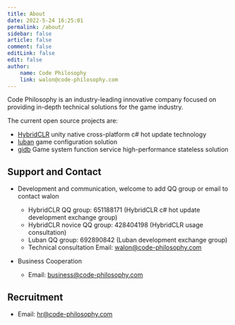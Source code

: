 ```yaml
---
title: About
date: 2022-5-24 16:25:01
permalink: /about/
sidebar: false
article: false
comment: false
editLink: false
edit: false
author:
    name: Code Philosophy
    link: walon@code-philosophy.com
---
```


Code Philosophy is an industry-leading innovative company focused on providing in-depth technical solutions for the game industry.

The current open source projects are:

- [HybridCLR](https://github.com/focus-creative-games/hybridclr) unity native cross-platform c# hot update technology
- [luban](https://github.com/focus-creative-games/luban) game configuration solution
- [gidb](https://github.com/focus-creative-games/gidb) Game system function service high-performance stateless solution

## Support and Contact

* Development and communication, welcome to add QQ group or email to contact walon
   * HybridCLR QQ group: 651188171 (HybridCLR c# hot update development exchange group)
   * HybridCLR novice QQ group: 428404198 (HybridCLR usage consultation)
   * Luban QQ group: 692890842 (Luban development exchange group)
   * Technical consultation Email: walon@code-philosophy.com

* Business Cooperation
   * Email: business@code-philosophy.com

## Recruitment

* Email: hr@code-philosophy.com